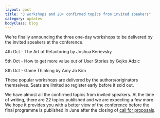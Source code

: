 ```yaml
---
layout: post
title: "3 workshops and 20+ confirmed topics from invited speakers"
category: updates
bodyClass: blog
---
```


We're finally announcing the three one-day workshops to be delivered by the invited speakers at the conference.

4th Oct - The Art of Refactoring by Joshua Kerievsky

5th Oct - How to get more value out of User Stories by Gojko Adzic

8th Oct - Game Thinking by Amy Jo Kim

These popular workshops are delivered by the authors/originators themselves. Seats are limited so register early before it sold out.

We have almost all the confirmed topics from invited speakers. At the time of writing, there are 22 topics published and we are expecting a few more. We hope it provides you with a better view of the conference before the final programme is published in June after the closing of [call for proposals](http://2016.agilesingapore.org/call-for-proposals-themes.html).

